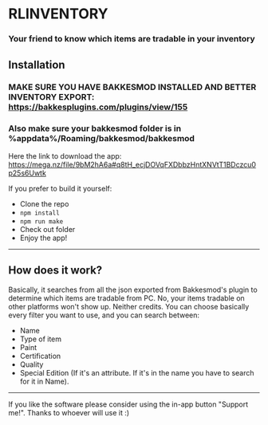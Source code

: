 # RLINVENTORY
<h3>Your friend to know which items are tradable in your inventory</h3>

## Installation
### MAKE SURE YOU HAVE BAKKESMOD INSTALLED AND BETTER INVENTORY EXPORT: https://bakkesplugins.com/plugins/view/155
### Also make sure your bakkesmod folder is in %appdata%/Roaming/bakkesmod/bakkesmod

Here the link to download the app: https://mega.nz/file/9bM2hA6a#q8tH_ecjDOVqFXDbbzHntXNVtT1BDczcu0p25s6Uwtk

If you prefer to build it yourself: 
- Clone the repo
- ```npm install```
- ```npm run make```
- Check out folder
- Enjoy the app!
---
## How does it work?
Basically, it searches from all the json exported from Bakkesmod's plugin to determine which items are tradable from PC. No, your items tradable on other platforms won't show up. Neither credits.
You can choose basically every filter you want to use, and you can search between:
- Name
- Type of item
- Paint
- Certification
- Quality
- Special Edition (If it's an attribute. If it's in the name you have to search for it in Name).
---
If you like the software please consider using the in-app button "Support me!". Thanks to whoever will use it :)
